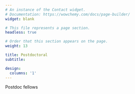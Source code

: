 ```yaml
---
# An instance of the Contact widget.
# Documentation: https://wowchemy.com/docs/page-builder/
widget: blank

# This file represents a page section.
headless: true

# Order that this section appears on the page.
weight: 13

title: Postdoctoral
subtitle:

design:
  columns: '1'
---
```

Postdoc fellows